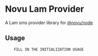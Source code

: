 # Novu Lam Provider

A Lam sms provider library for [@novu/node](https://github.com/novuhq/novu)

## Usage

```javascript
    FILL IN THE INITIALIZATION USAGE
```
